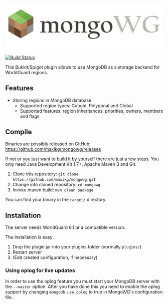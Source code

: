 [![MongoWG](https://raw.githubusercontent.com/maxikg/mongowg/master/docs/logo.png "MongoWG")](https://github.com/maxikg/mongowg)

[![Build Status](https://travis-ci.org/maxikg/mongowg.svg)](https://travis-ci.org/maxikg/mongowg)

This Bukkit/Spigot plugin allows to use MongoDB as a storage backend for WorldGuard regions.

## Features

 * Storing regions in MongoDB database
   * Supported region types: Cuboid, Polygonal and Global
   * Supported features: region inheritances, priorities, owners, members and flags

## Compile

Binaries are possibly released on GitHub: https://github.com/maxikg/mongowg/releases

If not or you just want to build it by yourself there are just a few steps. You only need Java Development
Kit 1.7+, Apache Maven 3 and Git.

 1. Clone this repository: `git clone https://github.com/maxikg/mongowg.git`
 2. Change into cloned repository: `cd mongowg`
 3. Invoke maven build: `mvn clean package`

You can find your binary in the `target/` directory.

## Installation

The server needs WorldGuard 6.1 or a compatible version.

The installation is easy:

 1. Drop the plugin jar into your plugins folder (normally `plugins/`)
 2. Restart server
 3. (Edit created configuration, if necessary)

### Using oplog for live updates

In order to use the oplog feature you must start your MongoDB server with the `--master` option. After you have done
this you need to enable the oplog support by changing `mongodb.use_oplog` to true in MongoWG's configuration file.
